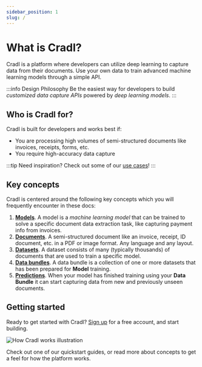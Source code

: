```yaml
---
sidebar_position: 1
slug: /
---
```


# What is Cradl?

Cradl is a platform where developers can utilize deep learning to capture data from their documents.
Use your own data to train advanced machine learning models through a simple API.

:::info Design Philosophy
Be the easiest way for developers to build _customized data capture APIs_ powered by _deep learning models_.
:::

## Who is Cradl for?

Cradl is built for developers and works best if:
* You are processing high volumes of semi-structured documents like invoices, receipts, forms, etc.
* You require high-accuracy data capture

:::tip Need inspiration?
Check out some of our [use cases](/use-cases)!
:::


## Key concepts
Cradl is centered around the following key concepts which you will frequently encounter in these docs:

1. [**Models**](/concepts/models). A model is a _machine learning model_ that can be trained to solve a specific document data extraction task, like capturing payment info from invoices.
2. [**Documents**](/concepts/documents). A semi-structured document like an invoice, receipt, ID document, etc. in a PDF or image format. Any language and any layout.
3. [**Datasets**](/concepts/datasets). A dataset consists of many (typically thousands) of documents that are used to train a specific model. 
4. [**Data bundles**](/concepts/training-data). A data bundle is a collection of one or more datasets that has been prepared for **Model** training.
5. [**Predictions**](/concepts/predictions). When your model has finished training using your **Data Bundle** it can start capturing data from new and previously unseen documents.

## Getting started
Ready to get started with Cradl? [Sign up](https://app.cradl.ai/signup) for a free account, and start building.

![How Cradl works illustration](/img/how-cradl-works.png)

Check out one of our quickstart guides, or read more about concepts to get a feel for how the platform works.
